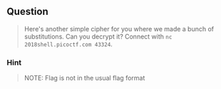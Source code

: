 ## Question
>Here's another simple cipher for you where we made a bunch of substitutions. Can you decrypt it? Connect with `` nc 2018shell.picoctf.com 43324 ``.

### Hint
>NOTE: Flag is not in the usual flag format
